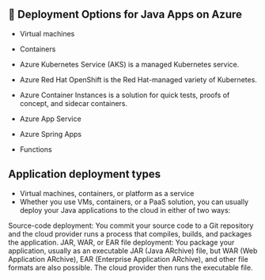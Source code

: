 ## 🌼 Deployment Options for Java Apps on Azure

- Virtual machines
- Containers
- Azure Kubernetes Service (AKS) is a managed Kubernetes service.
- Azure Red Hat OpenShift is the Red Hat-managed variety of Kubernetes.
- Azure Container Instances is a solution for quick tests, proofs of concept, and sidecar containers.

- Azure App Service
- Azure Spring Apps
- Functions



## Application deployment types
- Virtual machines, containers, or platform as a service
- Whether you use VMs, containers, or a PaaS solution, you can usually deploy your Java applications to the cloud in either of two ways:

Source-code deployment: You commit your source code to a Git repository and the cloud provider runs a process that compiles, builds, and packages the application.
JAR, WAR, or EAR file deployment: You package your application, usually as an executable JAR (Java ARchive) file, but WAR (Web Application ARchive), EAR (Enterprise Application ARchive), and other file formats are also possible. The cloud provider then runs the executable file.
